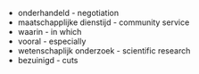 
* onderhandeld - negotiation
* maatschapplijke dienstijd - community service 
* waarin  - in which
* vooral - especially
* wetenschaplijk onderzoek - scientific research
* bezuinigd - cuts
